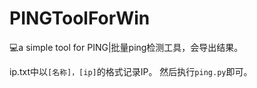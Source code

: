 # PINGToolForWin
💻a simple tool for PING|批量ping检测工具，会导出结果。

ip.txt中以`[名称]，[ip]`的格式记录IP。
然后执行`ping.py`即可。

